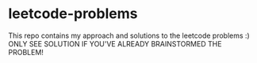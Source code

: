 # leetcode-problems
This repo contains my approach and solutions to the leetcode problems :)
ONLY SEE SOLUTION IF YOU'VE ALREADY BRAINSTORMED THE PROBLEM!
